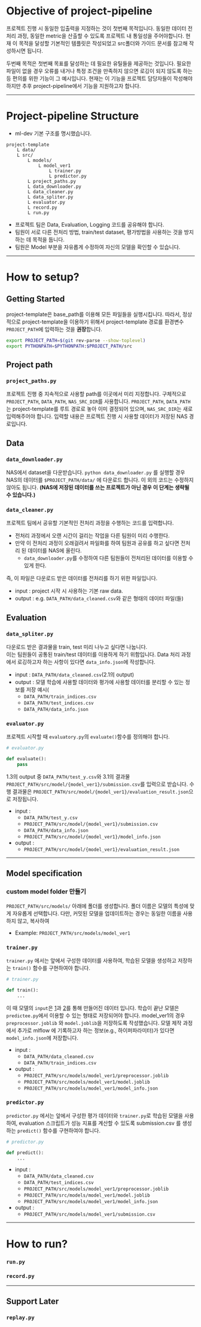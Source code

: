 # Objective of project-pipeline
프로젝트 진행 시 동일한 입출력을 지정하는 것이 첫번째 목적입니다.
동일한 데이터 전처리 과정, 동일한 metric을 산출할 수 있도록 프로젝트 내 통일성을 주어야합니다.
현재 이 목적을 달성할 기본적인 템플릿은 작성되었고 src폴더와 가이드 문서를 참고해 작성하시면 됩니다.

두번째 목적은 첫번째 목표를 달성하는 데 필요한 유틸들을 제공하는 것입니다.
필요한 파일이 없을 경우 오류를 내거나 특정 조건을 만족하지 않으면 로깅이 되지 않도록 하는 등 편의를 위한 기능이 그 예시입니다.
현재는 이 기능을 프로젝트 담당자들이 작성해야 하지만 추후 project-pipeline에서 기능을 지원하고자 합니다.

---

# Project-pipeline Structure
- ml-dev 기본 구조를 명시했습니다.
```
project-template
    L data/
    L src/
        L models/
            L model_ver1
                L trainer.py
                L predictor.py
        L project_paths.py
        L data_downloader.py
        L data_cleaner.py
        L data_spliter.py
        L evaluator.py
        L record.py
        L run.py
```

- 프로젝트 팀은 Data, Evaluation, Logging 코드를 공유해야 합니다.
- 팀원이 서로 다른 전처리 방법, train/test dataset, 평가방법을 사용하는 것을 방지하는 데 목적을 둡니다.
- 팀원은 Model 부분을 자유롭게 수정하여 자신의 모델을 확인할 수 있습니다.

---

# How to setup?
## Getting Started
project-template은 base_path를 이용해 모든 파일들을 실행시킵니다.
따라서, 정상적으로 project-template을 이용하기 위해서 project-template 경로를 환경변수 `PROJECT_PATH`에 입력하는 것을 **권장**합니다.

```bash
export PROJECT_PATH=$(git rev-parse --show-toplevel)
export PYTHONPATH=$PYTHONPATH:$PROJECT_PATH/src
```

## Project path

### `project_paths.py`
프로젝트 진행 중 지속적으로 사용할 path를 이곳에서 미리 지정합니다.
구체적으로 `PROJECT_PATH`, `DATA_PATH`, `NAS_SRC_DIR`를 사용합니다.
`PROJECT_PATH`, `DATA_PATH`는 project-template를 루트 경로로 놓아 이미 결정되어 있으며, `NAS_SRC_DIR`는 새로 입력해주어야 합니다.
입력할 내용은 프로젝트 진행 시 사용할 데이터가 저장된 NAS 경로입니다.

## Data

### `data_downloader.py`
NAS에서 dataset을 다운받습니다.
`python data_downloader.py` 를 실행할 경우 NAS의 데이터를 `$PROJECT_PATH/data/` 에 다운로드 합니다.
이 외의 코드는 수정하지 않아도 됩니다.
**(NAS에 저장된 데이터를 쓰는 프로젝트가 아닌 경우 이 단계는 생략될 수 있습니다.)**

### `data_cleaner.py`
프로젝트 팀에서 공유할 기본적인 전처리 과정을 수행하는 코드를 입력합니다.
- 전처리 과정에서 오랜 시간이 걸리는 작업을 다른 팀원이 미리 수행한다.
- 만약 이 전처리 과정이 오래걸려서 파일화를 하여 팀원과 공유를 하고 싶다면 전처리 된 데이터를 NAS에 올린다.
    - `data_downloader.py`를 수정하여 다른 팀원들이 전처리된 데이터를 이용할 수 있게 한다.

즉, 이 파일은 다운로드 받은 데이터를 전처리를 하기 위한 파일입니다.

- input : project 시작 시 사용하는 기본 raw data.
- output : e.g. `DATA_PATH/data_cleaned.csv`와 같은 형태의 데이터 파일(들)

## Evaluation

### `data_spliter.py`
다운로드 받은 결과물을 train, test 미리 나누고 싶다면 나눕니다.\
이는 팀원들이 공통된 train/test 데이터를 이용하게 하기 위함입니다.
Data 처리 과정에서 로깅하고자 하는 사항이 있다면 `data_info.json`에 작성합니다.

- input : `DATA_PATH/data_cleaned.csv`(2.1의 output)
- output : 모델 학습에 사용할 데이터와 평가에 사용할 데이터를 분리할 수 있는 정보를 저장
    예시(
    - `DATA_PATH/train_indices.csv`
    - `DATA_PATH/test_indices.csv`
    - `DATA_PATH/data_info.json`

### `evaluator.py`
프로젝트 시작할 때 `evaluatory.py`의 `evaluate()`함수를 정의해야 합니다.
```python
# evaluator.py

def evaluate():
    pass
```
1.3의 output 중 `DATA_PATH/test_y.csv`와
3.1의 결과물 `PROJECT_PATH/src/model/{model_ver1}/submission.csv`를 입력으로 받습니다.
수행 결과물은 `PROJECT_PATH/src/model/{model_ver1}/evaluation_result.json`으로 저장됩니다.

- input :
    - `DATA_PATH/test_y.csv`
    - `PROJECT_PATH/src/model/{model_ver1}/submission.csv`
    - `DATA_PATH/data_info.json`
    - `PROJECT_PATH/src/model/{model_ver1}/model_info.json`
- output :
    - `PROJECT_PATH/src/model/{model_ver1}/evaluation_result.json`

---

## Model specification

### custom model folder 만들기
`PROJECT_PATH/src/models/` 아래에 폴더를 생성합니다. 폴더 이름은 모델의 특성에 맞게 자유롭게 선택합니다.
다만, 커밋된 모델을 업데이트하는 경우는 동일한 이름을 사용하지 않고, 복사하여
- Example: `PROJECT_PATH/src/models/model_ver1`

### `trainer.py`
`trainer.py` 에서는 앞에서 구성한 데이터를 사용하여, 학습된 모델을 생성하고 저장하는 `train()` 함수를 구현하여야 합니다.
```python
# trainer.py

def train():
    ...
```
이 때 모델의 `input`은 [1](#1.-data-download)과 [2](#2.-data-preparation)를 통해 만들어진 데이터 입니다.
학습이 끝난 모델은 `predictee.py`에서 이용할 수 있는 형태로 저장되어야 합니다.
model_ver1의 경우 `preprocessor.joblib` 와 `model.joblib`을 저장하도록 작성했습니다.
모델 제작 과정에서 추가로 mlflow 에 기록하고자 하는 정보(e.g., 하이퍼파라미터)가 있다면 `model_info.json`에 저장합니다.

- input :
    - `DATA_PATH/data_cleaned.csv`
    - `DATA_PATH/train_indices.csv`
- output :
    - `PROJECT_PATH/src/models/model_ver1/preprocessor.joblib`
    - `PROJECT_PATH/src/models/model_ver1/model.joblib`
    - `PROJECT_PATH/src/models/model_ver1/model_info.json`

### `predictor.py`
`predictor.py` 에서는 앞에서 구성한 평가 데이터와 `trainer.py`로 학습된 모델을 사용하여, evaluation 스크립트가 성능 지표를 계산할 수 있도록 submission.csv 를 생성하는 `predict()` 함수를 구현하여야 합니다.
```python
# predictor.py

def predict():
    ...
```

- input :
    - `DATA_PATH/data_cleaned.csv`
    - `DATA_PATH/test_indices.csv`
    - `PROJECT_PATH/src/models/model_ver1/preprocessor.joblib`
    - `PROJECT_PATH/src/models/model_ver1/model.joblib`
    - `PROJECT_PATH/src/models/model_ver1/model_info.json`
- output :
    - `PROJECT_PATH/src/models/model_ver1/submission.csv`

---







# How to run?

### `run.py`

### `record.py`


---

## Support Later

### `replay.py`
